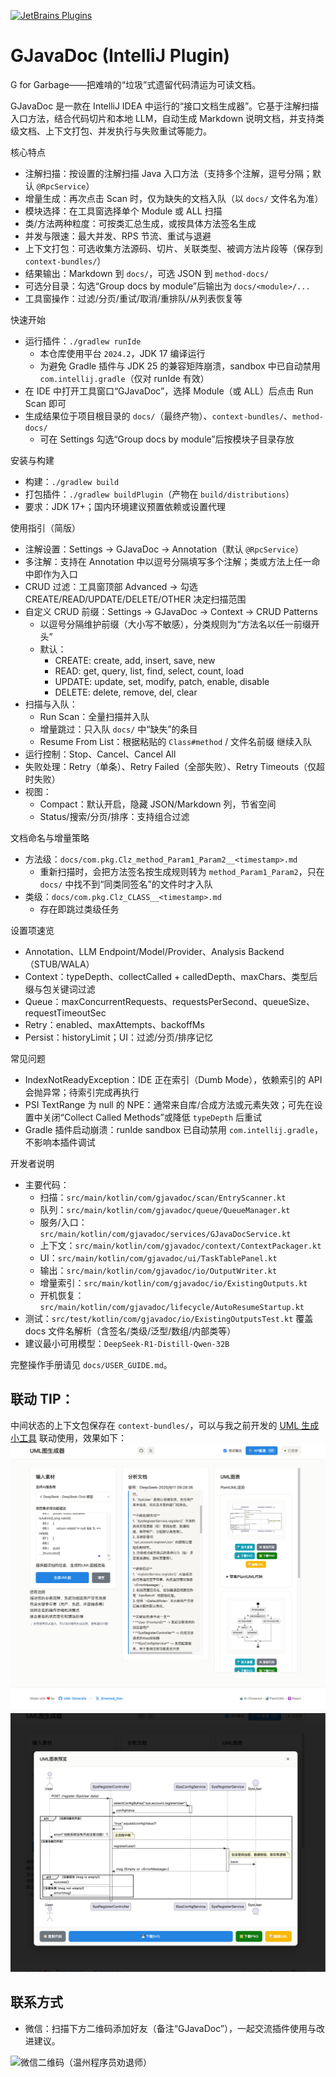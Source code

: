 [![JetBrains Plugins](https://img.shields.io/jetbrains/plugin/v/28384?label=JetBrains%20Plugin)](https://plugins.jetbrains.com/plugin/28384)

# GJavaDoc (IntelliJ Plugin)
G for Garbage——把难啃的“垃圾”式遗留代码清运为可读文档。

GJavaDoc 是一款在 IntelliJ IDEA 中运行的“接口文档生成器”。它基于注解扫描入口方法，结合代码切片和本地 LLM，自动生成 Markdown 说明文档，并支持类级文档、上下文打包、并发执行与失败重试等能力。

核心特点
- 注解扫描：按设置的注解扫描 Java 入口方法（支持多个注解，逗号分隔；默认 `@RpcService`）
- 增量生成：再次点击 Scan 时，仅为缺失的文档入队（以 `docs/` 文件名为准）
- 模块选择：在工具窗选择单个 Module 或 ALL 扫描
- 类/方法两种粒度：可按类汇总生成，或按具体方法签名生成
- 并发与限速：最大并发、RPS 节流、重试与退避
- 上下文打包：可选收集方法源码、切片、关联类型、被调方法片段等（保存到 `context-bundles/`）
- 结果输出：Markdown 到 `docs/`，可选 JSON 到 `method-docs/`
- 可选分目录：勾选“Group docs by module”后输出为 `docs/<module>/...`
- 工具窗操作：过滤/分页/重试/取消/重排队/从列表恢复等

快速开始
- 运行插件：`./gradlew runIde`
  - 本仓库使用平台 `2024.2`，JDK 17 编译运行
  - 为避免 Gradle 插件与 JDK 25 的兼容矩阵崩溃，sandbox 中已自动禁用 `com.intellij.gradle`（仅对 runIde 有效）
- 在 IDE 中打开工具窗口“GJavaDoc”，选择 Module（或 ALL）后点击 Run Scan 即可
- 生成结果位于项目根目录的 `docs/`（最终产物）、`context-bundles/`、`method-docs/`
  - 可在 Settings 勾选“Group docs by module”后按模块子目录存放

安装与构建
- 构建：`./gradlew build`
- 打包插件：`./gradlew buildPlugin`（产物在 `build/distributions`）
- 要求：JDK 17+；国内环境建议预置依赖或设置代理

使用指引（简版）
- 注解设置：Settings → GJavaDoc → Annotation（默认 `@RpcService`）
- 多注解：支持在 Annotation 中以逗号分隔填写多个注解；类或方法上任一命中即作为入口
- CRUD 过滤：工具窗顶部 Advanced → 勾选 CREATE/READ/UPDATE/DELETE/OTHER 决定扫描范围
- 自定义 CRUD 前缀：Settings → GJavaDoc → Context → CRUD Patterns
  - 以逗号分隔维护前缀（大小写不敏感），分类规则为“方法名以任一前缀开头”
  - 默认：
    - CREATE: create, add, insert, save, new
    - READ: get, query, list, find, select, count, load
    - UPDATE: update, set, modify, patch, enable, disable
    - DELETE: delete, remove, del, clear
- 扫描与入队：
  - Run Scan：全量扫描并入队
  - 增量跳过：只入队 `docs/` 中“缺失”的条目
  - Resume From List：根据粘贴的 `Class#method` / 文件名前缀 继续入队
- 运行控制：Stop、Cancel、Cancel All
- 失败处理：Retry（单条）、Retry Failed（全部失败）、Retry Timeouts（仅超时失败）
- 视图：
  - Compact：默认开启，隐藏 JSON/Markdown 列，节省空间
  - Status/搜索/分页/排序：支持组合过滤

文档命名与增量策略
- 方法级：`docs/com.pkg.Clz_method_Param1_Param2__<timestamp>.md`
  - 重新扫描时，会把方法签名按生成规则转为 `method_Param1_Param2`，只在 `docs/` 中找不到“同类同签名”的文件时才入队
- 类级：`docs/com.pkg.Clz_CLASS__<timestamp>.md`
  - 存在即跳过类级任务

设置项速览
- Annotation、LLM Endpoint/Model/Provider、Analysis Backend（STUB/WALA）
- Context：typeDepth、collectCalled + calledDepth、maxChars、类型后缀与包关键词过滤
- Queue：maxConcurrentRequests、requestsPerSecond、queueSize、requestTimeoutSec
- Retry：enabled、maxAttempts、backoffMs
- Persist：historyLimit；UI：过滤/分页/排序记忆

常见问题
- IndexNotReadyException：IDE 正在索引（Dumb Mode），依赖索引的 API 会抛异常；待索引完成再执行
- PSI TextRange 为 null 的 NPE：通常来自库/合成方法或元素失效；可先在设置中关闭“Collect Called Methods”或降低 `typeDepth` 后重试
- Gradle 插件启动崩溃：runIde sandbox 已自动禁用 `com.intellij.gradle`，不影响本插件调试

开发者说明
- 主要代码：
  - 扫描：`src/main/kotlin/com/gjavadoc/scan/EntryScanner.kt`
  - 队列：`src/main/kotlin/com/gjavadoc/queue/QueueManager.kt`
  - 服务/入口：`src/main/kotlin/com/gjavadoc/services/GJavaDocService.kt`
  - 上下文：`src/main/kotlin/com/gjavadoc/context/ContextPackager.kt`
  - UI：`src/main/kotlin/com/gjavadoc/ui/TaskTablePanel.kt`
  - 输出：`src/main/kotlin/com/gjavadoc/io/OutputWriter.kt`
  - 增量索引：`src/main/kotlin/com/gjavadoc/io/ExistingOutputs.kt`
  - 开机恢复：`src/main/kotlin/com/gjavadoc/lifecycle/AutoResumeStartup.kt`
- 测试：`src/test/kotlin/com/gjavadoc/io/ExistingOutputsTest.kt` 覆盖 docs 文件名解析（含签名/类级/泛型/数组/内部类等）
- 建议最小可用模型：`DeepSeek-R1-Distill-Qwen-32B`

完整操作手册请见 `docs/USER_GUIDE.md`。

## 联动 TIP：

中间状态的上下文包保存在 `context-bundles/`，可以与我之前开发的 [UML 生成小工具](https://uml.chixitown.com/) 联动使用，效果如下：
![img.png](img.png)
![img_1.png](img_1.png)
## 联系方式

- 微信：扫描下方二维码添加好友（备注“GJavaDoc”），一起交流插件使用与改进建议。

![微信二维码（温州程序员劝退师）](docs/wechat-qr.jpg)
